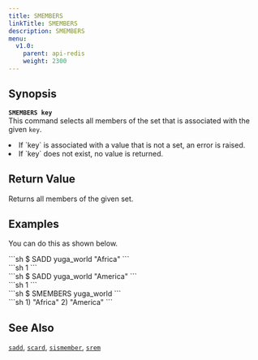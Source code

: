 ```yaml
---
title: SMEMBERS
linkTitle: SMEMBERS
description: SMEMBERS
menu:
  v1.0:
    parent: api-redis
    weight: 2300
---
```

## Synopsis
<b>`SMEMBERS key`</b><br>
This command selects all members of the set that is associated with the given `key`.
<li>If `key` is associated with a value that is not a set, an error is raised.</li>
<li>If `key` does not exist, no value is returned.</li>

## Return Value
Returns all members of the given set.

## Examples

You can do this as shown below.
<div class='copy separator-dollar'>
```sh
$ SADD yuga_world "Africa"
```
</div>
```sh
1
```
<div class='copy separator-dollar'>
```sh
$ SADD yuga_world "America"
```
</div>
```sh
1
```
<div class='copy separator-dollar'>
```sh
$ SMEMBERS yuga_world
```
</div>
```sh
1) "Africa"
2) "America"
```

## See Also
[`sadd`](../sadd/), [`scard`](../scard/), [`sismember`](../sismember/), [`srem`](../srem/)
